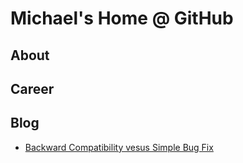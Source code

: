 # Michael's Home @ GitHub

## About
## Career
## Blog
* [Backward Compatibility vesus Simple Bug Fix](blog/Backward%20Compatibility%20vs%20Simple%20Bug%20Fix)